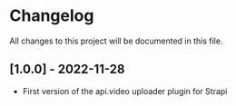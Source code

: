 # Changelog

All changes to this project will be documented in this file.

## [1.0.0] - 2022-11-28
- First version of the api.video uploader plugin for Strapi
